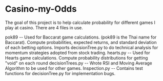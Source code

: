 # Casino-my-Odds
The goal of this project is to help calculate probability for different games I play at casino. There are 4 files in use.

pok89 -- Used for Baccarat game calculations. (pok89 is the Thai name for Baccarat). Compute probabilities, expected returns, and standard deviation of each betting options. Imports decisionTree.py to do technical analysis for momentum strategies adopted from stock trading.
hearts.py -- Used for Hearts game calculations. Compute probability distributions for getting "void" on each round
decisionTrees.py -- Wrote RSI and Moving Average Algorithm to be used for other games.
Inspection.py -- Contains test functions for decisionTree.py for implementation bugs.
